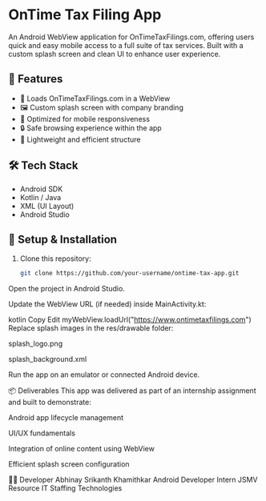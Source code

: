 # OnTime Tax Filing App

An Android WebView application for OnTimeTaxFilings.com, offering users quick and easy mobile access to a full suite of tax services. Built with a custom splash screen and clean UI to enhance user experience.

## 📱 Features

- 🔗 Loads OnTimeTaxFilings.com in a WebView  
- 🖼️ Custom splash screen with company branding  
- 🚀 Optimized for mobile responsiveness  
- 🔒 Safe browsing experience within the app  
- 📂 Lightweight and efficient structure  

## 🛠️ Tech Stack

- Android SDK  
- Kotlin / Java  
- XML (UI Layout)  
- Android Studio  

## 🔧 Setup & Installation

1. Clone this repository:
   ```bash
   git clone https://github.com/your-username/ontime-tax-app.git
Open the project in Android Studio.

Update the WebView URL (if needed) inside MainActivity.kt:

kotlin
Copy
Edit
myWebView.loadUrl("https://www.ontimetaxfilings.com")
Replace splash images in the res/drawable folder:

splash_logo.png

splash_background.xml

Run the app on an emulator or connected Android device.

📦 Deliverables
This app was delivered as part of an internship assignment and built to demonstrate:

Android app lifecycle management

UI/UX fundamentals

Integration of online content using WebView

Efficient splash screen configuration

🧑‍💻 Developer
Abhinay Srikanth Khamithkar
Android Developer Intern
JSMV Resource IT Staffing Technologies
